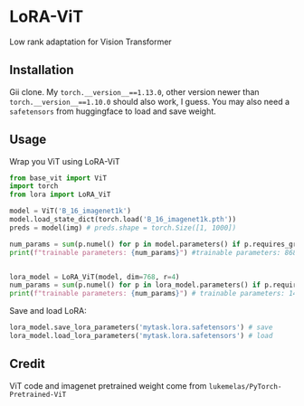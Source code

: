# LoRA-ViT
Low rank adaptation for Vision Transformer

## Installation
Gii clone. My ```torch.__version__==1.13.0```, other version newer than ```torch.__version__==1.10.0``` should also work, I guess.
You may also need a ```safetensors``` from huggingface to load and save weight.

## Usage
Wrap you ViT using LoRA-ViT
```python
from base_vit import ViT
import torch
from lora import LoRA_ViT

model = ViT('B_16_imagenet1k')
model.load_state_dict(torch.load('B_16_imagenet1k.pth'))
preds = model(img) # preds.shape = torch.Size([1, 1000])

num_params = sum(p.numel() for p in model.parameters() if p.requires_grad)
print(f"trainable parameters: {num_params}") #trainable parameters: 86859496


lora_model = LoRA_ViT(model, dim=768, r=4)
num_params = sum(p.numel() for p in lora_model.parameters() if p.requires_grad)
print(f"trainable parameters: {num_params}") # trainable parameters: 147456

```
Save and load LoRA:
```python
lora_model.save_lora_parameters('mytask.lora.safetensors') # save
lora_model.load_lora_parameters('mytask.lora.safetensors') # load
```
## Credit
ViT code and imagenet pretrained weight come from ```lukemelas/PyTorch-Pretrained-ViT```